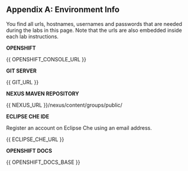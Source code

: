 ## Appendix A: Environment Info

You find all urls, hostnames, usernames and passwords that are needed during the 
labs in this page. Note that the urls are also embedded inside each lab instructions.

**OPENSHIFT**

{{ OPENSHIFT_CONSOLE_URL }}

**GIT SERVER**

{{ GIT_URL }}

**NEXUS MAVEN REPOSITORY**

{{ NEXUS_URL }}/nexus/content/groups/public/

**ECLIPSE CHE IDE**

Register an account on Eclipse Che using an email address.

{{ ECLIPSE_CHE_URL }}

**OPENSHIFT DOCS**

{{ OPENSHIFT_DOCS_BASE }}